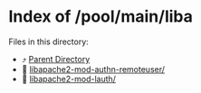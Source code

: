 
# Index of /pool/main/liba
Files in this directory:
- ⤴ [Parent Directory](../)
- 📁 [libapache2-mod-authn-remoteuser/](libapache2-mod-authn-remoteuser)
- 📁 [libapache2-mod-lauth/](libapache2-mod-lauth)
